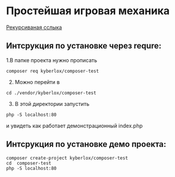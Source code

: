 # Простейшая игровая механика

<a href= "https://packagist.org/packages/kyberlox/composer-test">Рекурсиваная сслыка</a>

## Интсрукция по установке через requre:

1.В папке проекта нужно прописать

```console
composer req kyberlox/composer-test
```

2. Можно перейти в

```console
cd ./vendor/kyberlox/composer-test
```
3. В этой директории запустить

```console
php -S localhost:80
```

и увидеть как работает демонстрационный index.php



## Интсрукция по установке демо проекта:

```console
composer create-project kyberlox/composer-test
cd  composer-test
php -S localhost:80
```

